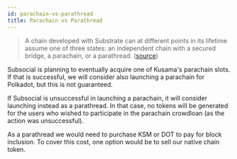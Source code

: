 ```yaml
---
id: parachain-vs-parathread
title: Parachain vs Parathread
---
```


> A chain developed with Substrate can at different points in its lifetime assume one of three
states: an independent chain with a secured bridge, a parachain, or a parathread. ([source](https://wiki.polkadot.network/docs/ru/learn-parathreads))

Subsocial is planning to eventually acquire one of Kusama's parachain slots. If that is successful, we will consider
also launching a parachain for Polkadot, but this is not guaranteed.

If Subsocial is unsuccessful in launching a parachain, it will consider launching instead as a
parathread. In that case, no tokens will be generated for the users who wished to participate in
the parachain crowdloan (as the action was unsuccessful).

As a parathread we would need to purchase KSM or DOT to pay for block inclusion. To cover
this cost, one option would be to sell our native chain token.
